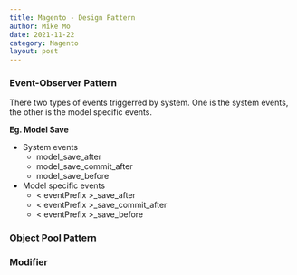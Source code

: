 ```yaml
---
title: Magento - Design Pattern
author: Mike Mo
date: 2021-11-22
category: Magento
layout: post
---
```


### Event-Observer Pattern
There two types of events triggerred by system.
One is the system events, the other is the model specific events.

<strong> Eg. Model Save</strong>
- System events
  - model_save_after
  - model_save_commit_after
  - model_save_before
- Model specific events
  - < eventPrefix >_save_after
  - < eventPrefix >_save_commit_after
  - < eventPrefix >_save_before
  
### Object Pool Pattern

### Modifier


